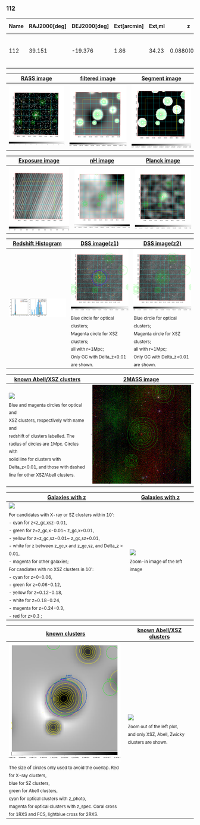 <div STYLE="page-break-after: always;"></div>

### 112

|Name|RAJ2000[deg]|DEJ2000[deg] |Ext[arcmin]| Ext,ml | z | z_src| C|GC(XSZ,Delta_z<0.01)| GC(OPT,Delta_z<0.01)|GC| R_sig[arcmin] | R500[arcmin] | R500[Mpc]| CRsig[c/s] | CR500[c/s] |L500[1E44 erg/s]|F500[1E-12 erg/s/cm^2]| M500[1E14 Msun]|Tx[keV]|Cnt_sig|Beta|Rc[arcmin]|Comment|Alias|
|---|---|---|---|---|---|------|---|--------|---------|----------|---|---|---|---|---|---|---|---|---|---|---|---|---|---|
|112| 39.151| -19.376| 1.86| 34.23| 0.0880(0.005)| z1, z_xsz| B| MCXC, PSZ2, Tar| A, N, W| A, MCXC, N, PSZ2, Tar, W| 12.212| 8.430| 0.832| 0.191(0.038)| 0.182(0.036)| 0.646(0.065)| 3.343(0.334)| 1.78(0.09)| 3.15(0.10)| 76.1| 0.903(-0.111+0.069)| 3.565(-0.624+0.479)| -| k186|

|[RASS image](../image/112/112_img.pdf)|[filtered image](../image/112/112_fil.pdf)|[Segment image](../image/112/112_seg.pdf)|
|-------------------|--------------------|-------------------|
| <img src="../image/112/112_img.png" width="300">  | <img src="../image/112/112_fil.png" width="300">   | <img src="../image/112/112_seg.png" width="300">  |

|[Exposure image](../image/112/112_mex.pdf)| [nH image](../image/112/112_nh.pdf)| [Planck image](../image/112/112_p.pdf)|
|-------------------|--------------------|-------------------|
|<img src="../image/112/112_mex.png" width="300">   | <img src="../image/112/112_nh.png" width="300">    | <img src="../image/112/112_p.png" width="300"> |

|[Redshift Histogram](../image/112/112_zg.pdf) | [DSS image(z1)](../image/112/112_dss_z1.pdf)      |  [DSS image(z2)](../image/112/112_dss_z2.pdf)    |
|-------------------|--------------------|-------------------|
|<img src="../image/112/112_zg.png" width="300"> |<img src="../image/112/112_dss_z1.png" width="300"> <sub><br>Blue circle for optical clusters; <br>Magenta circle for XSZ clusters; <br>all with r=1Mpc; <br>Only GC with Delta_z<0.01 are shown. </sub>| <img src="../image/112/112_dss_z2.png" width="300"><sub><br>Blue circle for optical clusters; <br>Magenta circle for XSZ clusters; <br>all with r=1Mpc; <br>Only GC with Delta_z<0.01 are shown. </sub> |

|[known Abell/XSZ clusters](../image/112/112_m.pdf) | [2MASS image](../image/112/112_2mass.pdf)      |
|-------------------|-------------------|
|<img src=../image/112/112_m.png width="300"> <br><sub>Blue and magenta circles for optical and <br>XSZ clusters, respectively with name and <br>redshift of clusters labelled. The <br>radius of circles are 1Mpc. Circles with <br>solid line for clusters with <br>Delta_z<0.01, and those with dashed <br>line for other XSZ/Abell clusters.        </sub>|<img src="../image/112/112_2mass.png" width="300">  |

|[Galaxies with z](../image/112/112_opt_ned.pdf) |[Galaxies with z](../image/112/112_opt_ned_zoom.pdf) |
|-------------------|-------------------|
| <img src=../image/112/112_opt_ned.png width="300"> <br><sub> For candidates with X-ray or SZ clusters within 10': <br> - cyan for z<z_gc,xsz-0.01, <br> - green for z=z_gc,x-0.01~ z_gc,x+0.01, <br> - yellow for z=z_gc,sz-0.01~ z_gc,sz+0.01, <br> - white for z between z_gc,x and z_gc,sz, and Delta_z > 0.01, <br> - magenta for other galaxies; <br>For candiates with no XSZ clusters in 10': <br> - cyan for z=0-0.06, <br> - green for z=0.06-0.12, <br> - yellow for z=0.12-0.18, <br> - white for z=0.18-0.24, <br> - magenta for z=0.24-0.3, <br> - red for z>0.3 ;  </sub>|<img src=../image/112/112_opt_ned_zoom.png width="300">  <br><sub> Zoom-in image of the left image</sub>|

|[known clusters](../image/112/112_gc.pdf) |[known Abell/XSZ clusters](../image/112/112_gc_large.pdf) |
|-------------------|-------------------|
| <img src=../image/112/112_gc.png width="300"> <br><sub> The size of circles only used to avoid the overlap. Red for X-ray clusters, <br> blue for SZ clusters, <br> green for Abell clusters, <br> cyan for optical clusters with z_photo, <br> magenta for optical clusters with z_spec. Coral cross for 1RXS and FCS, lightblue cross for 2RXS. </sub>|<img src=../image/112/112_gc_large.png width="300"> <br><sub> Zoom out of the left plot, <br> and only XSZ, Abell, Zwicky clusters are shown. </sub> |



